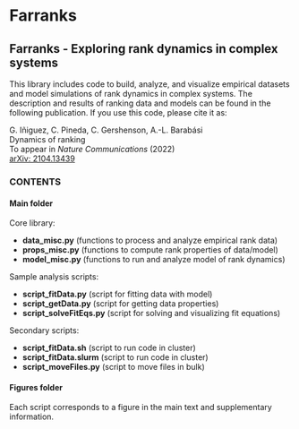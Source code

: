 # Farranks

## Farranks - Exploring rank dynamics in complex systems

This library includes code to build, analyze, and visualize empirical datasets and model simulations of rank dynamics in complex systems. The description and results of ranking data and models can be found in the following publication. If you use this code, please cite it as:

G. Iñiguez, C. Pineda, C. Gershenson, A.-L. Barabási  
Dynamics of ranking  
To appear in *Nature Communications* (2022)  
[arXiv: 2104.13439](https://arxiv.org/abs/2104.13439)


### CONTENTS

#### Main folder

Core library:
- **data_misc.py** (functions to process and analyze empirical rank data)
- **props_misc.py** (functions to compute rank properties of data/model)
- **model_misc.py** (functions to run and analyze model of rank dynamics)

Sample analysis scripts:
- **script_fitData.py** (script for fitting data with model)
- **script_getData.py** (script for getting data properties)
- **script_solveFitEqs.py** (script for solving and visualizing fit equations)

Secondary scripts:
- **script_fitData.sh** (script to run code in cluster)
- **script_fitData.slurm** (script to run code in cluster)
- **script_moveFiles.py** (script to move files in bulk)

#### Figures folder

Each script corresponds to a figure in the main text and supplementary information.
